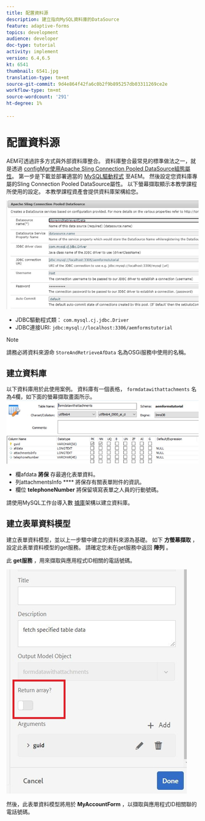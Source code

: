 ```yaml
---
title: 配置資料源
description: 建立指向MySQL資料庫的DataSource
feature: adaptive-forms
topics: development
audience: developer
doc-type: tutorial
activity: implement
version: 6.4,6.5
kt: 6541
thumbnail: 6541.jpg
translation-type: tm+mt
source-git-commit: 9d4e864f42fa6c0b2f9b895257db03311269ce2e
workflow-type: tm+mt
source-wordcount: '291'
ht-degree: 1%

---
```



# 配置資料源

AEM可透過許多方式與外部資料庫整合。 資料庫整合最常見的標準做法之一，就是透過 [configMgr使用Apache Sling Connection Pooled DataSource組態屬性](http://localhost:4502/system/console/configMgr)。
第一步是下載並部署適當的 [MySQL驅動程式](https://mvnrepository.com/artifact/mysql/mysql-connector-java) 至AEM。
然後設定您資料庫專屬的Sling Connection Pooled DataSource屬性。 以下螢幕擷取顯示本教學課程所使用的設定。 本教學課程資產會提供資料庫架構給您。

![資料源](assets/data-source.JPG)


* JDBC驅動程式類： `com.mysql.cj.jdbc.Driver`
* JDBC連接URI: `jdbc:mysql://localhost:3306/aemformstutorial`

>[!NOTE]
>請務必將資料來源命 `StoreAndRetrieveAfData` 名為OSGi服務中使用的名稱。


## 建立資料庫


以下資料庫用於此使用案例。 資料庫有一個表格， `formdatawithattachments` 名為4欄，如下面的螢幕擷取畫面所示。
![資料庫](assets/table-schema.JPG)

* 欄afdata **將保** 存最適化表單資料。
* 列attachmentsInfo **** 將保存有關表單附件的資訊。
* 欄位 **telephoneNumber** 將保留填寫表單之人員的行動號碼。

請使用MySQL工作台導入數 [據庫](assets/data-base-schema.sql)架構以建立資料庫。

## 建立表單資料模型

建立表單資料模型，並以上一步驟中建立的資料來源為基礎。
如下 **方螢幕擷取** ，設定此表單資料模型的get服務。
請確定您未在get服務中返回 **陣列** 。

此 **get服務** ，用來擷取與應用程式ID相關的電話號碼。

![get-service](assets/get-service.JPG)

然後，此表單資料模型將用於 **MyAccountForm** ，以擷取與應用程式ID相關聯的電話號碼。
